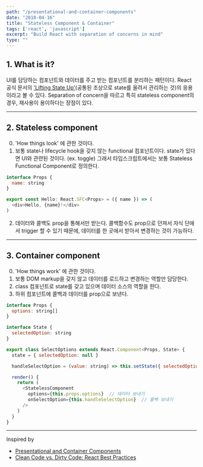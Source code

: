 ```yaml
---
path: "/presentational-and-container-components"
date: "2018-04-16"
title: "Stateless Component & Container"
tags: ['react', 'javascript']
excerpt: "Build React with separation of concerns in mind"
type: ""
---
```


## 1. What is it?

UI를 담당하는 컴포넌트와 데이터를 주고 받는 컴포넌트를 분리하는 패턴이다. React 공식 문서의 ['Lifting State Up'](https://reactjs.org/docs/lifting-state-up.html)(공통된 조상으로 state를 올려서 관리하는 것)의 응용이라고 볼 수 있다. Separation of concern을 따르고 특히 stateless component의 경우, 재사용이 용이하다는 장점이 있다. 

---

## 2. Stateless component

0. 'How things look' 에 관한 것이다.
1. 보통 state나 lifecycle hook을 갖지 않는 functional 컴포넌트이다. state가 있다면 UI와 관련된 것이다. (ex. toggle) 그래서 타입스크립트에서는 보통 Stateless Functional Component로 정의한다. 

```javascript
interface Props {
  name: string
}

export const Hello: React.SFC<Props> = ({ name }) => (
  <div>Hello, {name}!</div>
)
```

2. 데이터와 콜백도 prop을 통해서만 받는다. 콜백함수도 prop으로 던져서 자식 단에서 trigger 할 수 있기 때문에, 데이터를 한 곳에서 받아서 변경하는 것이 가능하다.

---

## 3. Container component

0. 'How things work' 에 관한 것이다.
1. 보통 DOM markup을 갖지 않고 데이터를 로드하고 변경하는 역할만 담당한다. 
2. class 컴포넌트로 state를 갖고 있으며 데이터 소스의 역할을 한다. 
3. 하위 컴포넌트에 콜백과 데이터를 prop으로 보낸다.

```javascript
interface Props {
  options: string[]
}

interface State {
  selectedOption: string
}

export class SelectOptions extends React.Component<Props, State> {
  state = { selectedOption: null }

  handleSelectOption = (value: string) => this.setState({ selectedOption: value })  // 데이터 변경하기

  render() {
    return (
      <StatelessComponent
        options={this.props.options}  // 데이터 보내기
        onSelectOption={this.handleSelectOption}  // 콜백 보내기
      />
    )
  }
}
```

---

Inspired by 
- [Presentational and Container Components
](https://medium.com/@dan_abramov/smart-and-dumb-components-7ca2f9a7c7d0)
- [Clean Code vs. Dirty Code: React Best Practices
](http://americanexpress.io/clean-code-dirty-code/)